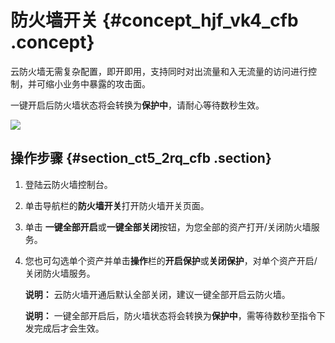 # 防火墙开关 {#concept_hjf_vk4_cfb .concept}

云防火墙无需复杂配置，即开即用，支持同时对出流量和入无流量的访问进行控制，并可缩小业务中暴露的攻击面。

一键开启后防火墙状态将会转换为**保护中**，请耐心等待数秒生效。

![](http://static-aliyun-doc.oss-cn-hangzhou.aliyuncs.com/assets/img/21270/153682776011766_zh-CN.png)

## 操作步骤 {#section_ct5_2rq_cfb .section}

1.  登陆云防火墙控制台。
2.  单击导航栏的**防火墙开关**打开防火墙开关页面。
3.  单击 **一键全部开启**或**一键全部关闭**按钮，为您全部的资产打开/关闭防火墙服务。
4.  您也可勾选单个资产并单击**操作**栏的**开启保护**或**关闭保护**，对单个资产开启/关闭防火墙服务。

    **说明：** 云防火墙开通后默认全部关闭，建议一键全部开启云防火墙。

    **说明：** 一键全部开启后，防火墙状态将会转换为**保护中**，需等待数秒至指令下发完成后才会生效。


